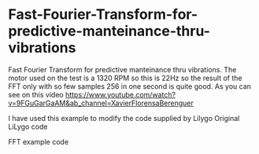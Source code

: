 # Fast-Fourier-Transform-for-predictive-manteinance-thru-vibrations
Fast Fourier Transform for predictive manteinance thru vibrations.
The motor used on the test is a 1320 RPM so this is 22Hz so the result of the FFT only with so few samples 256 in one second is quite good.
As you can see on this video
https://www.youtube.com/watch?v=9FGuGarGaAM&ab_channel=XavierFlorensaBerenguer

I have used this example to modify the code supplied by Lilygo
Original LiLygo code

FFT example code



